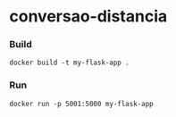 # conversao-distancia

### Build
```
docker build -t my-flask-app .
```

### Run
```
docker run -p 5001:5000 my-flask-app
```